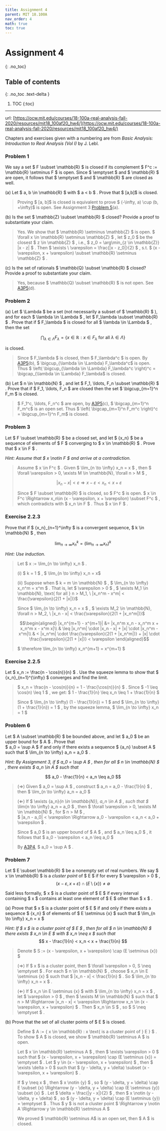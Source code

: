 ```yaml
---
title: Assignment 4
parent: MIT 18.100A
nav_order: 4
math: true
toc: true
---
```


# Assignment 4
{: .no_toc}

## Table of contents
{: .no_toc .text-delta }

1. TOC
{:toc}

---

url: [https://ocw.mit.edu/courses/18-100a-real-analysis-fall-2020/resources/mit18_100af20_hw4/](https://ocw.mit.edu/courses/18-100a-real-analysis-fall-2020/resources/mit18_100af20_hw4/)

Chapters and exercises given with a numbering are from *Basic Analysis: Introduction to
Real Analysis (Vol I)* by J. Lebl.

### Problem 1

We say a set $  F \subset \mathbb{R} $  is closed if its complement $  F^c := \mathbb{R} \setminus F $  is open. Since $  \emptyset $  and $  \mathbb{R} $  are open, it follows that $  \emptyset $  and $  \mathbb{R} $  are closed as well.

(a) Let $  a, b \in \mathbb{R} $  with $  a < b $ . Prove that $ [a,b]$  is closed.

> Proving $ [a, b]$  is closed is equivalent to prove $ (-\infty, a) \cup (b, +\infty)$  is open. See Assignment 3 [Problem 5](/courses/mit18100a/a3/#problem-5)(a).

(b) Is the set $  \mathbb{Z} \subset \mathbb{R} $  closed? Provide a proof to substantiate your claim.

> Yes. We show that $  \mathbb{R} \setminus \mathbb{Z} $  is open.  $  \forall x \in \mathbb{R} \setminus \mathbb{Z} $ , let $  z_0 $  be the closest $  z \in \mathbb{Z} $ , i.e., $  z_0 = \arg\min_{z \in \mathbb{Z}} |x - z| $ .  Then $  \exists \ \varepsilon = \frac{|x - z_0|}{2} $ , s.t.  $ (x - \varepsilon, x + \varepsilon) \subset \mathbb{R} \setminus \mathbb{Z} $ .

(c) Is the set of rationals $  \mathbb{Q} \subset \mathbb{R} $  closed? Provide a proof to substantiate your claim.

> Yes, because $  \mathbb{Q} \subset \mathbb{R} $  is not open.   See [A3P5](/courses/mit18100a/a3/#problem-5)(d).

### Problem 2

(a) Let $  \Lambda $  be a set (not necessarily a subset of $  \mathbb{R} $ ), and for each $  \lambda \in \Lambda $ , let $  F_\lambda \subset \mathbb{R} $ . Prove that if $  F_\lambda $  is closed for all $  \lambda \in \Lambda $ , then the set  

$$
\bigcap_{\lambda \in \Lambda} F_\lambda = \{ x \in \mathbb{R} : x \in F_\lambda \text{ for all } \lambda \in \Lambda \}
$$  

is closed.

> Since $  F_\lambda $  is closed, then $  F_\lambda^c $  is open.  By [A3P5](/courses/mit18100a/a3/#problem-5)(b),  $ \bigcup_{\lambda \in \Lambda} F_\lambda^c$   is open. Thus  $ \left( \bigcup_{\lambda \in \Lambda} F_\lambda^c \right)^c = \bigcap_{\lambda \in \Lambda} F_\lambda$   is closed.

(b) Let $  n \in \mathbb{N} $ , and let $  F_1, \ldots, F_n \subset \mathbb{R} $ . Prove that if $  F_1, \ldots, F_n $  are closed then the set $  \bigcup_{m=1}^n F_m $  is closed.

> $  F_1^c, \ldots, F_n^c $  are open, by [A3P5](/courses/mit18100a/a3/#problem-5)(c), $ \bigcap_{m=1}^n F_m^c$  is an open set.  Thus  $ \left( \bigcap_{m=1}^n F_m^c \right)^c = \bigcup_{m=1}^n F_m$   is closed.

### Problem 3

Let $  F \subset \mathbb{R} $  be a closed set, and let $  \{x_n\} $  be a sequence of elements of $  F $  converging to $  x \in \mathbb{R} $ . Prove that $  x \in F $ .

*Hint: Assume that $  x \notin F $  and arrive at a contradiction.*

> Assume $  x \in F^c $ . Given $  \lim_{n \to \infty} x_n = x $ , then  $  \forall \varepsilon > 0, \exists M \in \mathbb{N}, \forall n > M $ ,  
>
> $$ |x_n - x| < \varepsilon \Rightarrow x - \varepsilon < x_n < x + \varepsilon $$
>
> Since $  F \subset \mathbb{R} $  is closed, so $  F^c $  is open.  $  x \in F^c \Rightarrow  x_n\in (x - \varepsilon, x + \varepsilon) \subset F^c $ ,  which contradicts with $  x_n \in F $ . Thus $  x \in F $ .

### Exercise 2.2.3

Prove that if $  \{x_n\}_{n=1}^\infty $  is a convergent sequence, $  k \in \mathbb{N} $ , then  

$$
\lim_{n \to \infty} x_n^k = \left( \lim_{n \to \infty} x_n \right)^k
$$

*Hint: Use induction.*

> Let $  x := \lim_{n \to \infty} x_n $ .  
>
> (i) $  k = 1 $ ,  $ \lim_{n \to \infty} x_n = x$ 
> 
> (ii) Suppose when $  k = m \in \mathbb{N} $ ,  $  \lim_{n \to \infty} x_n^m = x^m $ . That is, let $  \varepsilon > 0 $ , $ 
> \exists M_1 \in \mathbb{N}, \text{ for all } n > M_1, \ |x_n^m - x^m| < \frac{\varepsilon}{2(1 + |x|)}$ 
>
> Since $  \lim_{n \to \infty} x_n = x $ , $ \exists M_2 \in \mathbb{N}, \forall n > M_2, \ |x_n - x| < \frac{\varepsilon}{2(1 + |x_n^m|)}$ 
>
> $$\begin{aligned}
|x_n^{m+1} - x^{m+1}| &= |x_n^m x_n - x_n^m x + x_n^m x - x^m x|\\
& \leq |x_n^m| \cdot |x_n - x| + |x| \cdot |x_n^m - x^m|\\
& < |x_n^m| \cdot \frac{\varepsilon}{2(1 + |x_n^m|)} + |x| \cdot \frac{\varepsilon}{2(1 + |x|)} < \varepsilon
\end{aligned}$$
>
> $  \therefore \lim_{n \to \infty} x_n^{m+1} = x^{m+1} $ 

### Exercise 2.2.5

Let $  x_n := \frac{n - \cos(n)}{n} $ . Use the squeeze lemma to show that $  \{x_n\}_{n=1}^{\infty} $  converges and find the limit.

> $  x_n = \frac{n - \cos(n)}{n} = 1 - \frac{\cos(n)}{n} $ . Since $  -1 \leq \cos(n) \leq 1 $ , we get: $  1 - \frac{1}{n} \leq x_n \leq 1 + \frac{1}{n} $   
>
> Since $  \lim_{n \to \infty} (1 - \frac{1}{n}) = 1 $  and  $  \lim_{n \to \infty} (1 + \frac{1}{n}) = 1 $ ,  by the squeeze lemma,  $  \lim_{n \to \infty} x_n = 1 $ 

### Problem 6

Let $  A \subset \mathbb{R} $  be bounded above, and let $  a_0 $  be an upper bound for $  A $ . Prove that  
$  a_0 = \sup A $  if and only if there exists a sequence $  \{a_n\} \subset A $  such that $  \lim_{n \to \infty} a_n = a_0 $ .

*Hint: By Assignment 3, if $  a_0 = \sup A $ , then for all $  n \in \mathbb{N} $ , there exists $  a_n \in A $  such that*  

$$ a_0 - \frac{1}{n} < a_n \leq a_0 $$

> (⇒) Given $  a_0 = \sup A $ , construct $  a_n = a_0 - \frac{1}{n} $ , then  $  \lim_{n \to \infty} a_n = a_0 $   
>
> (⇐) If $  \exists \{a_n\}_{n \in \mathbb{N}}, a_n \in A $ , such that  $  \lim_{n \to \infty} a_n = a_0 $ , then  $  \forall \varepsilon > 0, \exists M \in \mathbb{N} $ , for $  n > M $ ,  
> $  |a_n - a_0| < \varepsilon \Rightarrow a_0 - \varepsilon < a_n < a_0 + \varepsilon $ . 
> 
> Since $  a_0 $  is an upper bound of $  A $ , and $  a_n \leq a_0 $ , it follows that $  a_0 - \varepsilon < a_n \leq a_0 $   
>
> By [A3P4](/courses/mit18100a/a3/#problem-4), $  a_0 = \sup A $ .

### Problem 7

Let $  E \subset \mathbb{R} $  be a nonempty set of real numbers. We say $  x \in \mathbb{R} $  is a *cluster point* of $  E $  if for every $  \varepsilon > 0 $ ,  
$$ (x - \varepsilon, x + \varepsilon) \cap (E \setminus \{x\}) \neq \emptyset $$

Said less formally, $  x $  is a cluster point of $  E $  if every interval containing $  x $  contains at least one element of $  E $  other than $  x $ .

(a) Prove that $  x $  is a cluster point of $  E $  if and only if there exists a sequence $  \{x_n\} $  of elements of $  E \setminus \{x\} $  such that $  \lim_{n \to \infty} x_n = x $ 

*Hint: If $  x $  is a cluster point of $  E $ , then for all $  n \in \mathbb{N} $  there exists $  x_n \in E $  with $  x_n \neq x $  such that*  
$$ x - \frac{1}{n} < x_n < x + \frac{1}{n} $$

> Denote $  S := (x - \varepsilon, x + \varepsilon) \cap (E \setminus \{x\}) $   
>
> (⇒) If $  x $  is a cluster point, then $  \forall \varepsilon > 0, S \neq \emptyset $ . For each $  n \in \mathbb{N} $ , choose $  x_n \in E \setminus \{x\} $  such that $  |x_n - x| < \frac{1}{n} $ . So $  \lim_{n \to \infty} x_n = x $ .
>
> (⇐) If $  x_n \in E \setminus \{x\} $  with $  \lim_{n \to \infty} x_n = x $ , let $  \varepsilon > 0 $ , then $  \exists M \in \mathbb{N} $  such that $  n > M \Rightarrow |x_n - x| < \varepsilon \Rightarrow x_n \in (x - \varepsilon, x + \varepsilon) $ . Then $  x_n \in S $ , so $  S \neq \emptyset $ .

(b) Prove that the set of all cluster points of $  E $  is closed.

> Define $  A := \{ x \in \mathbb{R} : x \text{ is a cluster point of } E \} $ . To show $  A $  is closed, we show $  \mathbb{R} \setminus A $  is open.  
>
> Let $  x \in \mathbb{R} \setminus A $ , then $  \exists \varepsilon > 0 $  such that $  (x - \varepsilon, x + \varepsilon) \cap (E \setminus \{x\}) = \emptyset $ . Let $  y \in (x - \varepsilon, x + \varepsilon) $ , then $  \exists \delta > 0 $  such that $  (y - \delta, y + \delta) \subset (x - \varepsilon, x + \varepsilon) $ .
>
> If $  y \neq x $ , then $  x \notin \{y\} $ , so $  (y - \delta, y + \delta) \cap E \subset \{x\} \Rightarrow (y - \delta, y + \delta) \cap (E \setminus \{y\}) \subset \{x\} $ .  Let $  \delta = \frac{|y - x|}{2} $ , then $  x \notin (y - \delta, y + \delta) $ , so $  (y - \delta, y + \delta) \cap (E \setminus \{y\}) = \emptyset $ . Thus $  y $  is not a cluster point $ \Rightarrow y \notin A \Rightarrow y \in \mathbb{R} \setminus A $   
>
> We proved $  \mathbb{R} \setminus A$  is an open set, then $  A $  is closed.
